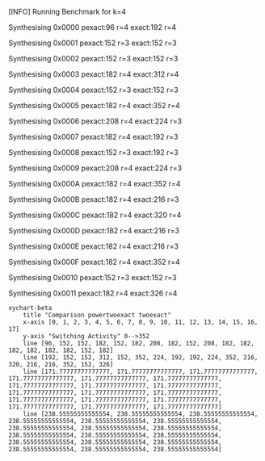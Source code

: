 [INFO] Running Benchmark for k=4

Synthesising 0x0000 pexact:96 r=4 exact:192 r=4

Synthesising 0x0001 pexact:152 r=3 exact:152 r=3

Synthesising 0x0002 pexact:152 r=3 exact:152 r=3

Synthesising 0x0003 pexact:182 r=4 exact:312 r=4

Synthesising 0x0004 pexact:152 r=3 exact:152 r=3

Synthesising 0x0005 pexact:182 r=4 exact:352 r=4

Synthesising 0x0006 pexact:208 r=4 exact:224 r=3

Synthesising 0x0007 pexact:182 r=4 exact:192 r=3

Synthesising 0x0008 pexact:152 r=3 exact:192 r=3

Synthesising 0x0009 pexact:208 r=4 exact:224 r=3

Synthesising 0x000A pexact:182 r=4 exact:352 r=4

Synthesising 0x000B pexact:182 r=4 exact:216 r=3

Synthesising 0x000C pexact:182 r=4 exact:320 r=4

Synthesising 0x000D pexact:182 r=4 exact:216 r=3

Synthesising 0x000E pexact:182 r=4 exact:216 r=3

Synthesising 0x000F pexact:182 r=4 exact:352 r=4

Synthesising 0x0010 pexact:152 r=3 exact:152 r=3

Synthesising 0x0011 pexact:182 r=4 exact:326 r=4

```mermaid
xychart-beta
    title "Comparison powertwoexact twoexact"
    x-axis [0, 1, 2, 3, 4, 5, 6, 7, 8, 9, 10, 11, 12, 13, 14, 15, 16, 17]
    y-axis "Switching Activity" 0-->352
    line [96, 152, 152, 182, 152, 182, 208, 182, 152, 208, 182, 182, 182, 182, 182, 182, 152, 182]
    line [192, 152, 152, 312, 152, 352, 224, 192, 192, 224, 352, 216, 320, 216, 216, 352, 152, 326]
    line [171.77777777777777, 171.77777777777777, 171.77777777777777, 171.77777777777777, 171.77777777777777, 171.77777777777777, 171.77777777777777, 171.77777777777777, 171.77777777777777, 171.77777777777777, 171.77777777777777, 171.77777777777777, 171.77777777777777, 171.77777777777777, 171.77777777777777, 171.77777777777777, 171.77777777777777, 171.77777777777777]
    line [238.55555555555554, 238.55555555555554, 238.55555555555554, 238.55555555555554, 238.55555555555554, 238.55555555555554, 238.55555555555554, 238.55555555555554, 238.55555555555554, 238.55555555555554, 238.55555555555554, 238.55555555555554, 238.55555555555554, 238.55555555555554, 238.55555555555554, 238.55555555555554, 238.55555555555554, 238.55555555555554]
```

